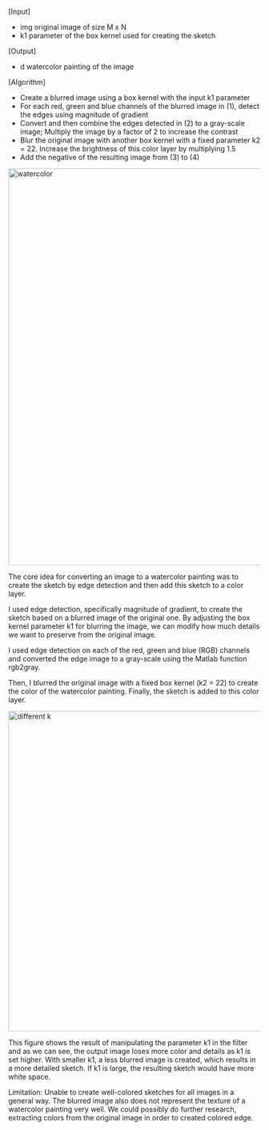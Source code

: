 [Input]
- img original image of size M x N
- k1  parameter of the box kernel used for creating
  the sketch
  
[Output]
- d watercolor painting of the image

[Algorithm]
- Create a blurred image using a box kernel with the input k1 parameter
- For each red, green and blue channels of the blurred image in (1), detect the edges using magnitude of gradient
- Convert and then combine the edges detected in (2) to a gray-scale image; Multiply the image by a factor of 2 to increase the contrast
- Blur the original image with another box kernel with a fixed parameter k2 = 22. Increase the brightness of this color layer by multiplying 1.5
- Add the negative of the resulting image from (3) to (4)

<img width="793" alt="watercolor" src="https://github.com/user-attachments/assets/5060500b-90ce-423c-8412-c47963382706" />

The core idea for converting an image to a watercolor painting was to create the sketch by edge detection and then add this sketch to a color layer. 

I used edge detection, specifically magnitude of gradient, to create the sketch based on a blurred image of the original one. By adjusting the box kernel parameter k1 for blurring the image, we can modify how much details we want to preserve from the original image.

I used edge detection on each of the red, green and blue (RGB) channels and converted the edge image to a gray-scale using the Matlab function rgb2gray.

Then, I blurred the original image with a fixed box kernel (k2 = 22) to create the color of the watercolor painting. Finally, the sketch is added to this color layer.

<img width="640" alt="different k" src="https://github.com/user-attachments/assets/46823b4d-9e6f-43ac-be0b-ad0f2d739f7d" />

This figure shows the result of manipulating the parameter k1 in the filter and as we can see, the output image loses more color and details as k1 is set higher. With smaller k1, a less blurred image is created, which results in a more detailed sketch. If k1 is large, the resulting sketch would have more white space.

Limitation: Unable to create well-colored sketches for all images in a general way. The blurred image also does not represent the texture of a watercolor painting very well. We could possibly do further research, extracting colors from the original image in order to created colored edge.

